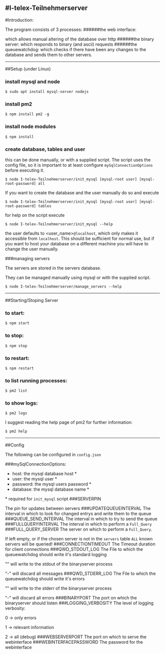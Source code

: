 #I-telex-Teilnehmerserver
---
#Introduction:

The program consists of 3 processes:
######the web interface:

which allows manual altering of the database over http
######the binary server:
which responds to binary (and ascii) requests
######the queuewatchdog:
which checks if there have been any changes to the database and sends them to other servers.

---
##Setup
(under Linux)

### install mysql and node
```
$ sudo apt install mysql-server nodejs
```
### install pm2
```
$ npm install pm2 -g
```

### install node modules
```
$ npm install
```
### create database, tables and user
this can be done manually, or with a supplied script.
The script uses the config file, so it is important to at least configure `mySqlConnectionOptions` before executing it.

```
$ node I-telex-Teilnehmerserver/init_mysql [mysql-root user] [mysql-root-password] all
```
If you want to create the database and the user manually do so and execute
```
$ node I-telex-Teilnehmerserver/init_mysql [mysql-root user] [mysql-root-password] tables
```
for help on the script execute

```
$ node I-telex-Teilnehmerserver/init_mysql --help
```

the user defaults to <user_name>`@localhost`, which only makes it accessible from `localhost`. This should be sufficient for normal use, but if you want to host your database on a different machine you will have to change the user manually.

###managing servers

The servers are stored in the servers database.

They can be managed manually using mysql or with the supplied script.
```
$ node I-telex-Teilnehmerserver/manage_servers --help
```

---
##Starting/Stoping Server
### to start:
```
$ npm start
```

### to stop:
```
$ npm stop
```

### to restart:
```
$ npm restart
```
### to list running processes:
```
$ pm2 list
```

### to show logs:
```
$ pm2 logs
```
I suggest reading the help page of pm2 for further information:
```
$ pm2 help
```

---
##Config

The following can be configured in `config.json`

###mySqlConnectionOptions:
  - host: the mysql database host \*
  - user: the mysql user \*
  - password: the mysql users password \*
  - database: the mysql database name \*

  \* required for `init_mysql` script
###SERVERPIN

  The pin for updates between servers
###UPDATEQUEUEINTERVAL
  The interval in which to look for changed entrys and write them to the queue
###QUEUE_SEND_INTERVAL
  The interval in which to try to send the queue
###FULLQUERYINTERVAL
  The interval in which to perform a `Full_Query`
###FULL_QUERY_SERVER
  The server on which to perform a `Full_Query`.


  If left empty, or if the chosen server is not in the `servers` table `ALL` known servers will be queried!
###CONNECTIONTIMEOUT
  The Timeout duration for client connections
###QWD_STDOUT_LOG
  The File to which the queuewatchdog should write it's standard logging

  "" will write to the stdout of the binaryserver process

  "\-" will discard all messages
###QWD_STDERR_LOG
  The File to which the queuewatchdog should write it's errors

  "" will write to the stderr of the binaryserver process

  "\-" will discard all errors
###BINARYPORT
  The port on which the binaryserver should listen
###LOGGING_VERBOSITY
  The level of logging verbosity:

  0 -> only errors

  1 -> relevant information

  2 -> all (debug)
###WEBSERVERPORT
  The port on which to serve the webinterface
###WEBINTERFACEPASSWORD
  The password for the webinterface
